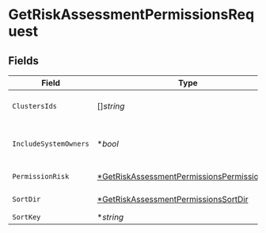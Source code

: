 # GetRiskAssessmentPermissionsRequest


## Fields

| Field                                                                                                                | Type                                                                                                                 | Required                                                                                                             | Description                                                                                                          |
| -------------------------------------------------------------------------------------------------------------------- | -------------------------------------------------------------------------------------------------------------------- | -------------------------------------------------------------------------------------------------------------------- | -------------------------------------------------------------------------------------------------------------------- |
| `ClustersIds`                                                                                                        | []*string*                                                                                                           | :heavy_minus_sign:                                                                                                   | the clusters ids to filter by                                                                                        |
| `IncludeSystemOwners`                                                                                                | **bool*                                                                                                              | :heavy_minus_sign:                                                                                                   | include systems default owners                                                                                       |
| `PermissionRisk`                                                                                                     | [*GetRiskAssessmentPermissionsPermissionRisk](../../models/operations/getriskassessmentpermissionspermissionrisk.md) | :heavy_minus_sign:                                                                                                   | the risk to filter by                                                                                                |
| `SortDir`                                                                                                            | [*GetRiskAssessmentPermissionsSortDir](../../models/operations/getriskassessmentpermissionssortdir.md)               | :heavy_minus_sign:                                                                                                   | sorting direction                                                                                                    |
| `SortKey`                                                                                                            | **string*                                                                                                            | :heavy_minus_sign:                                                                                                   | sort key                                                                                                             |